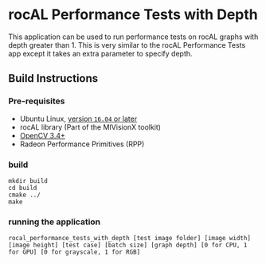 # rocAL Performance Tests with Depth
This application can be used to run performance tests on rocAL graphs with depth greater than 1.
This is very similar to the rocAL Performance Tests app except it takes an extra parameter to specify depth.

## Build Instructions

### Pre-requisites
* Ubuntu Linux, [version `16.04` or later](https://www.microsoft.com/software-download/windows10)
* rocAL library (Part of the MIVisionX toolkit)
* [OpenCV 3.4+](https://github.com/opencv/opencv/releases/tag/3.4.0)
* Radeon Performance Primitives (RPP)

### build
  ````
  mkdir build
  cd build
  cmake ../
  make
  ````
### running the application
  ````
rocal_performance_tests_with_depth [test image folder] [image width] [image height] [test case] [batch size] [graph depth] [0 for CPU, 1 for GPU] [0 for grayscale, 1 for RGB]
  ````
